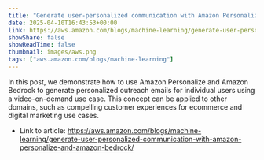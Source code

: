 ```yaml
---
title: "Generate user-personalized communication with Amazon Personalize and Amazon Bedrock"
date: 2025-04-10T16:43:53+00:00
link: https://aws.amazon.com/blogs/machine-learning/generate-user-personalized-communication-with-amazon-personalize-and-amazon-bedrock/
showShare: false
showReadTime: false
thumbnail: images/aws.png
tags: ["aws.amazon.com/blogs/machine-learning"]
---
```

In this post, we demonstrate how to use Amazon Personalize and Amazon Bedrock to generate personalized outreach emails for individual users using a video-on-demand use case. This concept can be applied to other domains, such as compelling customer experiences for ecommerce and digital marketing use cases.

- Link to article: https://aws.amazon.com/blogs/machine-learning/generate-user-personalized-communication-with-amazon-personalize-and-amazon-bedrock/